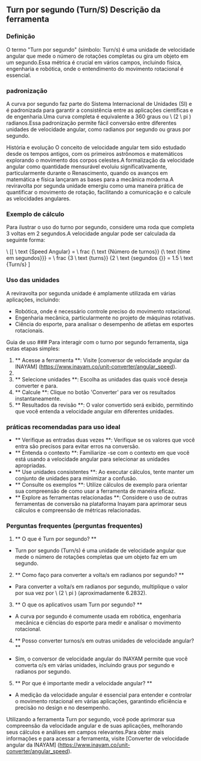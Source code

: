 ## Turn por segundo (Turn/S) Descrição da ferramenta

### Definição
O termo "Turn por segundo" (símbolo: Turn/s) é uma unidade de velocidade angular que mede o número de rotações completas ou gira um objeto em um segundo.Essa métrica é crucial em vários campos, incluindo física, engenharia e robótica, onde o entendimento do movimento rotacional é essencial.

### padronização
A curva por segundo faz parte do Sistema Internacional de Unidades (SI) e é padronizada para garantir a consistência entre as aplicações científicas e de engenharia.Uma curva completa é equivalente a 360 graus ou \ (2 \ pi \) radianos.Essa padronização permite fácil conversão entre diferentes unidades de velocidade angular, como radianos por segundo ou graus por segundo.

História e evolução
O conceito de velocidade angular tem sido estudado desde os tempos antigos, com os primeiros astrônomos e matemáticos explorando o movimento dos corpos celestes.A formalização da velocidade angular como quantidade mensurável evoluiu significativamente, particularmente durante o Renascimento, quando os avanços em matemática e física lançaram as bases para a mecânica moderna.A reviravolta por segunda unidade emergiu como uma maneira prática de quantificar o movimento de rotação, facilitando a comunicação e o calcule as velocidades angulares.

### Exemplo de cálculo
Para ilustrar o uso do turno por segundo, considere uma roda que completa 3 voltas em 2 segundos.A velocidade angular pode ser calculada da seguinte forma:

\ [[
\ text {Speed ​​Angular} = \ frac {\ text {Número de turnos}} {\ text {time em segundos}}} = \ frac {3 \ text {turns}} {2 \ text {segundos {}} = 1.5 \ text {Turn/s}
\]

### Uso das unidades
A reviravolta por segunda unidade é amplamente utilizada em várias aplicações, incluindo:
- Robótica, onde é necessário controle preciso do movimento rotacional.
- Engenharia mecânica, particularmente no projeto de máquinas rotativas.
- Ciência do esporte, para analisar o desempenho de atletas em esportes rotacionais.

Guia de uso ###
Para interagir com o turno por segundo ferramenta, siga estas etapas simples:
1. ** Acesse a ferramenta **: Visite [conversor de velocidade angular da INAYAM] (https://www.inayam.co/unit-converter/angular_speed).
2.
3. ** Selecione unidades **: Escolha as unidades das quais você deseja converter e para.
4. ** Calcule **: Clique no botão 'Converter' para ver os resultados instantaneamente.
5. ** Resultados da revisão **: O valor convertido será exibido, permitindo que você entenda a velocidade angular em diferentes unidades.

### práticas recomendadas para uso ideal
- ** Verifique as entradas duas vezes **: Verifique se os valores que você entra são precisos para evitar erros na conversão.
- ** Entenda o contexto **: Familiarize -se com o contexto em que você está usando a velocidade angular para selecionar as unidades apropriadas.
- ** Use unidades consistentes **: Ao executar cálculos, tente manter um conjunto de unidades para minimizar a confusão.
- ** Consulte os exemplos **: Utilize cálculos de exemplo para orientar sua compreensão de como usar a ferramenta de maneira eficaz.
- ** Explore as ferramentas relacionadas **: Considere o uso de outras ferramentas de conversão na plataforma Inayam para aprimorar seus cálculos e compreensão de métricas relacionadas.

### Perguntas frequentes (perguntas frequentes)

1. ** O que é Turn por segundo? **
- Turn por segundo (Turn/s) é uma unidade de velocidade angular que mede o número de rotações completas que um objeto faz em um segundo.

2. ** Como faço para converter a volta/s em radianos por segundo? **
- Para converter a volta/s em radianos por segundo, multiplique o valor por sua vez por \ (2 \ pi \) (aproximadamente 6.2832).

3. ** O que os aplicativos usam Turn por segundo? **
- A curva por segundo é comumente usada em robótica, engenharia mecânica e ciências do esporte para medir e analisar o movimento rotacional.

4. ** Posso converter turnos/s em outras unidades de velocidade angular? **
- Sim, o conversor de velocidade angular do INAYAM permite que você converta o/s em várias unidades, incluindo graus por segundo e radianos por segundo.

5. ** Por que é importante medir a velocidade angular? **
- A medição da velocidade angular é essencial para entender e controlar o movimento rotacional em várias aplicações, garantindo eficiência e precisão no design e no desempenho.

Utilizando a ferramenta Turn por segundo, você pode aprimorar sua compreensão da velocidade angular e de suas aplicações, melhorando seus cálculos e análises em campos relevantes.Para obter mais informações e para acessar a ferramenta, visite [Converter de velocidade angular da INAYAM] (https://www.inayam.co/unit-converter/angular_speed).